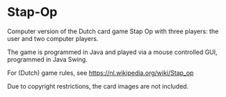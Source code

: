 # Stap-Op
Computer version of the Dutch card game Stap Op with three players: the user and two computer players.

The game is programmed in Java and played via a mouse controlled GUI, programmed in Java Swing.

For (Dutch) game rules, see https://nl.wikipedia.org/wiki/Stap_op

Due to copyright restrictions, the card images are not included.
